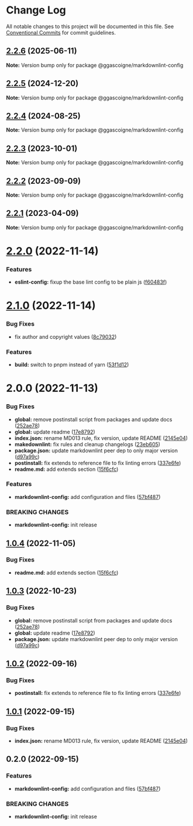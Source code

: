 # Change Log

All notable changes to this project will be documented in this file.
See [Conventional Commits](https://conventionalcommits.org) for commit guidelines.

## [2.2.6](https://github.com/ggascoigne/shareable-configs/compare/@ggascoigne/markdownlint-config@2.2.5...@ggascoigne/markdownlint-config@2.2.6) (2025-06-11)

**Note:** Version bump only for package @ggascoigne/markdownlint-config

## [2.2.5](https://github.com/ggascoigne/shareable-configs/compare/@ggascoigne/markdownlint-config@2.2.4...@ggascoigne/markdownlint-config@2.2.5) (2024-12-20)

**Note:** Version bump only for package @ggascoigne/markdownlint-config

## [2.2.4](https://github.com/ggascoigne/shareable-configs/compare/@ggascoigne/markdownlint-config@2.2.3...@ggascoigne/markdownlint-config@2.2.4) (2024-08-25)

**Note:** Version bump only for package @ggascoigne/markdownlint-config

## [2.2.3](https://github.com/ggascoigne/shareable-configs/compare/@ggascoigne/markdownlint-config@2.2.2...@ggascoigne/markdownlint-config@2.2.3) (2023-10-01)

**Note:** Version bump only for package @ggascoigne/markdownlint-config

## [2.2.2](https://github.com/ggascoigne/shareable-configs/compare/@ggascoigne/markdownlint-config@2.2.1...@ggascoigne/markdownlint-config@2.2.2) (2023-09-09)

**Note:** Version bump only for package @ggascoigne/markdownlint-config

## [2.2.1](https://github.com/ggascoigne/shareable-configs/compare/@ggascoigne/markdownlint-config@2.2.0...@ggascoigne/markdownlint-config@2.2.1) (2023-04-09)

**Note:** Version bump only for package @ggascoigne/markdownlint-config

# [2.2.0](https://github.com/ggascoigne/shareable-configs/compare/@ggascoigne/markdownlint-config@2.1.0...@ggascoigne/markdownlint-config@2.2.0) (2022-11-14)

### Features

- **eslint-config:** fixup the base lint config to be plain js ([f60483f](https://github.com/ggascoigne/shareable-configs/commit/f60483f30f8012829c9ae13feb1d80d2a159c963))

# [2.1.0](https://github.com/ggascoigne/shareable-configs/compare/@ggascoigne/markdownlint-config@2.0.0...@ggascoigne/markdownlint-config@2.1.0) (2022-11-14)

### Bug Fixes

- fix author and copyright values ([8c79032](https://github.com/ggascoigne/shareable-configs/commit/8c79032a96db2bfe8b6db057751e78b0dfa52c7e))

### Features

- **build:** switch to pnpm instead of yarn ([53f1d12](https://github.com/ggascoigne/shareable-configs/commit/53f1d12bd3ab399e096d47a7909bf6e55f9dcabd))

# 2.0.0 (2022-11-13)

### Bug Fixes

- **global:** remove postinstall script from packages and update docs ([252ae78](https://github.com/ggascoigne/shareable-configs/commit/252ae787ec89902f130ee28d2af63255fdfabb4d))
- **global:** update readme ([17e8792](https://github.com/ggascoigne/shareable-configs/commit/17e879243244bf28136e24deef02522147abe451))
- **index.json:** rename MD013 rule, fix version, update README ([2145e04](https://github.com/ggascoigne/shareable-configs/commit/2145e04180ebede0d790ddfc2d9c1738faee2cc6))
- **makedownlint:** fix rules and cleanup changelogs ([23eb605](https://github.com/ggascoigne/shareable-configs/commit/23eb605a42fd51ca0b5d24de781929a1662e634f))
- **package.json:** update markdownlint peer dep to only major version ([d97a99c](https://github.com/ggascoigne/shareable-configs/commit/d97a99c4c11ec406b1a83e9bbb8cd3d91d39afea))
- **postinstall:** fix extends to reference file to fix linting errors ([337e6fe](https://github.com/ggascoigne/shareable-configs/commit/337e6fe11f124b895cd2269b85d2ea86d446e45e))
- **readme.md:** add extends section ([15f6cfc](https://github.com/ggascoigne/shareable-configs/commit/15f6cfcd2c9ef0f9d8c7b3c81af0c7f670f9e5c7))

### Features

- **markdownlint-config:** add configuration and files ([57bf487](https://github.com/ggascoigne/shareable-configs/commit/57bf487c2187f729d8d42ddfd070eb158ebbec51))

### BREAKING CHANGES

- **markdownlint-config:** init release

## [1.0.4](https://github.com/ggascoigne/shareable-configs/compare/@ggascoigne/markdownlint-config@1.0.3...@ggascoigne/markdownlint-config@1.0.4) (2022-11-05)

### Bug Fixes

- **readme.md:** add extends section ([15f6cfc](https://github.com/ggascoigne/shareable-configs/commit/15f6cfcd2c9ef0f9d8c7b3c81af0c7f670f9e5c7))

## [1.0.3](https://github.com/ggascoigne/shareable-configs/compare/@ggascoigne/markdownlint-config@1.0.2...@ggascoigne/markdownlint-config@1.0.3) (2022-10-23)

### Bug Fixes

- **global:** remove postinstall script from packages and update docs ([252ae78](https://github.com/ggascoigne/shareable-configs/commit/252ae787ec89902f130ee28d2af63255fdfabb4d))
- **global:** update readme ([17e8792](https://github.com/ggascoigne/shareable-configs/commit/17e879243244bf28136e24deef02522147abe451))
- **package.json:** update markdownlint peer dep to only major version ([d97a99c](https://github.com/ggascoigne/shareable-configs/commit/d97a99c4c11ec406b1a83e9bbb8cd3d91d39afea))

## [1.0.2](https://github.com/ggascoigne/shareable-configs/compare/@ggascoigne/markdownlint-config@1.0.1...@ggascoigne/markdownlint-config@1.0.2) (2022-09-16)

### Bug Fixes

- **postinstall:** fix extends to reference file to fix linting errors ([337e6fe](https://github.com/ggascoigne/shareable-configs/commit/337e6fe11f124b895cd2269b85d2ea86d446e45e))

## [1.0.1](https://github.com/ggascoigne/shareable-configs/compare/@ggascoigne/markdownlint-config@0.2.0...@ggascoigne/markdownlint-config@1.0.1) (2022-09-15)

### Bug Fixes

- **index.json:** rename MD013 rule, fix version, update README ([2145e04](https://github.com/ggascoigne/shareable-configs/commit/2145e04180ebede0d790ddfc2d9c1738faee2cc6))

## 0.2.0 (2022-09-15)

### Features

- **markdownlint-config:** add configuration and files ([57bf487](https://github.com/ggascoigne/shareable-configs/commit/57bf487c2187f729d8d42ddfd070eb158ebbec51))

### BREAKING CHANGES

- **markdownlint-config:** init release
